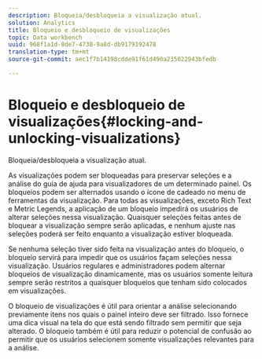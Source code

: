 ```yaml
---
description: Bloqueia/desbloqueia a visualização atual.
solution: Analytics
title: Bloqueio e desbloqueio de visualizações
topic: Data workbench
uuid: 968f1a1d-8de7-4738-9a8d-db9179192478
translation-type: tm+mt
source-git-commit: aec1f7b14198cdde91f61d490a235022943bfedb

---
```



# Bloqueio e desbloqueio de visualizações{#locking-and-unlocking-visualizations}

Bloqueia/desbloqueia a visualização atual.

As visualizações podem ser bloqueadas para preservar seleções e a análise do guia de ajuda para visualizadores de um determinado painel. Os bloqueios podem ser alternados usando o ícone de cadeado no menu de ferramentas da visualização. Para todas as visualizações, exceto Rich Text e Metric Legends, a aplicação de um bloqueio impedirá os usuários de alterar seleções nessa visualização. Quaisquer seleções feitas antes de bloquear a visualização sempre serão aplicadas, e nenhum ajuste nas seleções poderá ser feito enquanto a visualização estiver bloqueada.

Se nenhuma seleção tiver sido feita na visualização antes do bloqueio, o bloqueio servirá para impedir que os usuários façam seleções nessa visualização. Usuários regulares e administradores podem alternar bloqueios de visualização dinamicamente, mas os usuários somente leitura sempre serão restritos a quaisquer bloqueios que tenham sido colocados em visualizações.

O bloqueio de visualizações é útil para orientar a análise selecionando previamente itens nos quais o painel inteiro deve ser filtrado. Isso fornece uma dica visual na tela do que está sendo filtrado sem permitir que seja alterado. O bloqueio também é útil para reduzir o potencial de confusão ao permitir que os usuários selecionem somente visualizações relevantes para a análise.
